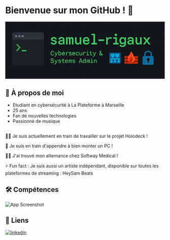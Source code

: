 
# Bienvenue sur mon GitHub ! 👋


![Banner](https://github.com/samuel-rigaux/profile-assets/blob/main/886063c3-7bd3-4e4c-8add-94f5ff99b9a3.png?raw=true)


## 🚀  À propos de moi
- Etudiant en cybersécurité à La Plateforme à Marseille 
- 25 ans
- Fan de nouvelles technologies
- Passionné de musique



##
👩‍💻 Je suis actuellement en train de travailler sur le projet Holodeck ! 

🧠 Je suis en train d'appendre à bien monter un PC !

👯‍♀️ J'ai trouvé mon alternance chez Softway Medical !

⚡️ Fun fact : Je suis aussi un artiste indépendant, disponible sur toutes les plateformes de streaming : HeySam Beats

## 🛠 Compétences
![App Screenshot](https://skillicons.dev/icons?i=html,css,debian,git,github,linkedin,py,stackoverflow,windows,bash,linux,dhcp,ssh,ftp,voip)


## 🔗 Liens
[![linkedin](https://img.shields.io/badge/linkedin-0A66C2?style=for-the-badge&logo=linkedin&logoColor=white)](https://www.linkedin.com/in/samuel-rigaux//)

